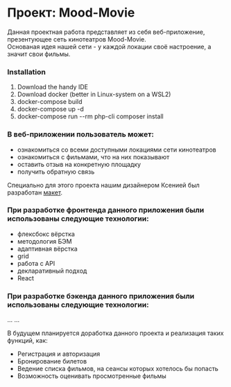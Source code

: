 # Проект: Mood-Movie  

Данная проектная работа представляет из себя веб-приложение, презентующее сеть кинотеатров Mood-Movie.  
Основаная идея нашей сети - у каждой локации своё настроение, а значит свои фильмы.

### Installation
1. Download the handy IDE
2. Download docker (better in Linux-system on a WSL2)
3. docker-compose build
4. docker-compose up -d
5. docker-compose run --rm php-cli composer install

### В веб-приложении пользователь может:  
* ознакомиться со всеми доступными локациями сети кинотеатров
* ознакомиться с фильмами, что на них показывают
* оставить отзыв на конкретную площадку  
* получить обратную связь  

Специально для этого проекта нашим дизайнером Ксенией был разработан [макет](https://www.figma.com/file/0iEfgNjYdxui5tJzmqOQAq/MoodMovie?node-id=0%3A1).

### При разработке фронтенда данного приложения были использованы следующие технологии:
* флексбокс вёрстка
* методология БЭМ
* адаптивная вёрстка
* grid
* работа с API
* декларативный подход
* React

### При разработке бэкенда данного приложения были использованы следующие технологии:
...
...

В будущем планируется доработка данного проекта и реализация таких  функций, как:
* Регистрация и авторизация
* Бронирование билетов
* Ведение списка фильмов, на сеансы которых хотелось бы попасть
* Возможность оценивать просмотренные фильмы
